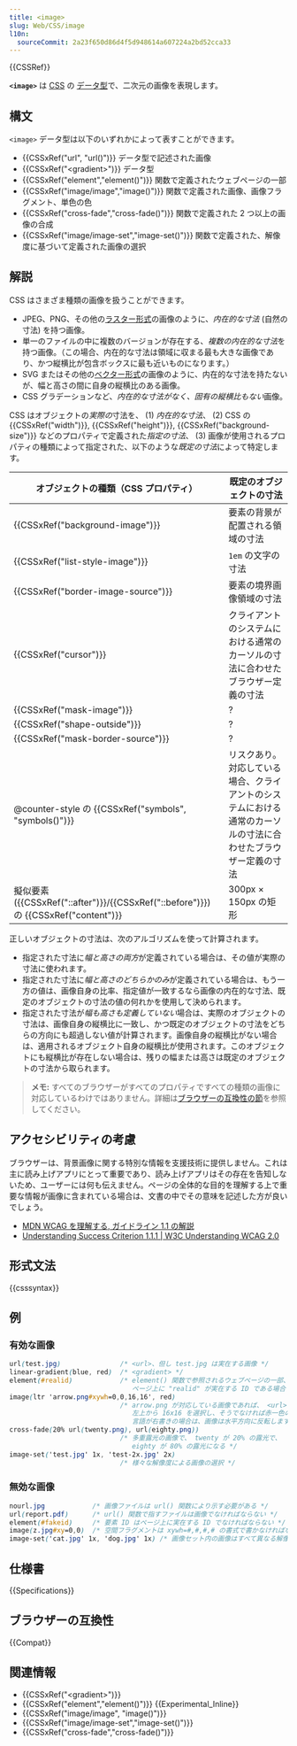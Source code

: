 ```yaml
---
title: <image>
slug: Web/CSS/image
l10n:
  sourceCommit: 2a23f650d86d4f5d948614a607224a2bd52cca33
---
```


{{CSSRef}}

**`<image>`** は [CSS](/ja/docs/Web/CSS) の [データ型](/ja/docs/Web/CSS/CSS_Types)で、二次元の画像を表現します。

## 構文

`<image>` データ型は以下のいずれかによって表すことができます。

- {{CSSxRef("url", "url()")}} データ型で記述された画像
- {{CSSxRef("&lt;gradient&gt;")}} データ型
- {{CSSxRef("element","element()")}} 関数で定義されたウェブページの一部
- {{CSSxRef("image/image","image()")}} 関数で定義された画像、画像フラグメント、単色の色
- {{CSSxRef("cross-fade","cross-fade()")}} 関数で定義された 2 つ以上の画像の合成
- {{CSSxRef("image/image-set","image-set()")}} 関数で定義された、解像度に基づいて定義された画像の選択

## 解説

CSS はさまざま種類の画像を扱うことができます。

- JPEG、PNG、その他の[ラスター形式](https://ja.wikipedia.org/wiki/ビットマップ画像)の画像のように、*内在的な寸法* (自然の寸法) を持つ画像。
- 単一のファイルの中に複数のバージョンが存在する、*複数の内在的な寸法*を持つ画像。（この場合、内在的な寸法は領域に収まる最も大きな画像であり、かつ縦横比が包含ボックスに最も近いものになります。）
- SVG またはその他の[ベクター形式](https://ja.wikipedia.org/wiki/ベクター画像)の画像のように、内在的な寸法を持たないが、幅と高さの間に自身の縦横比のある画像。
- CSS グラデーションなど、*内在的な寸法がなく、固有の縦横比もない*画像。

CSS はオブジェクトの*実際の*寸法を、 (1) *内在的な寸法*、 (2) CSS の {{CSSxRef("width")}}, {{CSSxRef("height")}}, {{CSSxRef("background-size")}} などのプロパティで定義された*指定の寸法*、 (3) 画像が使用されるプロパティの種類によって指定された、以下のような*既定の寸法*によって特定します。

| オブジェクトの種類（CSS プロパティ）                                                 | 既定のオブジェクトの寸法                                                                                       |
| ----------------------------------------------------------------------------------- | -------------------------------------------------------------------------------------------------------------- |
| {{CSSxRef("background-image")}}                                                     | 要素の背景が配置される領域の寸法                                                                               |
| {{CSSxRef("list-style-image")}}                                                     | `1em` の文字の寸法                                                                                             |
| {{CSSxRef("border-image-source")}}                                                  | 要素の境界画像領域の寸法                                                                                       |
| {{CSSxRef("cursor")}}                                                               | クライアントのシステムにおける通常のカーソルの寸法に合わせたブラウザー定義の寸法                               |
| {{CSSxRef("mask-image")}}                                                                    | ?                                                                                                             |
| {{CSSxRef("shape-outside")}}                                                                 | ?                                                                                                             |
| {{CSSxRef("mask-border-source")}}                                                            | ?                                                                                                             |
| @counter-style の {{CSSxRef("symbols", "symbols()")}}                                          | リスクあり。対応している場合、クライアントのシステムにおける通常のカーソルの寸法に合わせたブラウザー定義の寸法 |
| 擬似要素 ({{CSSxRef("::after")}}/{{CSSxRef("::before")}}) の {{CSSxRef("content")}} | 300px × 150px の矩形                                                                                          |

正しいオブジェクトの寸法は、次のアルゴリズムを使って計算されます。

- 指定された寸法に*幅と高さの両方*が定義されている場合は、その値が実際の寸法に使われます。
- 指定された寸法に*幅と高さのどちらかのみ*が定義されている場合は、もう一方の値は、画像自身の比率、指定値が一致するなら画像の内在的な寸法、既定のオブジェクトの寸法の値の何れかを使用して決められます。
- 指定された寸法が*幅も高さも定義していない*場合は、実際のオブジェクトの寸法は、画像自身の縦横比に一致し、かつ既定のオブジェクトの寸法をどちらの方向にも超過しない値が計算されます。画像自身の縦横比がない場合は、適用されるオブジェクト自身の縦横比が使用されます。このオブジェクトにも縦横比が存在しない場合は、残りの幅または高さは既定のオブジェクトの寸法から取られます。

> **メモ:** すべてのブラウザーがすべてのプロパティですべての種類の画像に対応しているわけではありません。詳細は[ブラウザーの互換性の節](#ブラウザーの互換性)を参照してください。

## アクセシビリティの考慮

ブラウザーは、背景画像に関する特別な情報を支援技術に提供しません。これは主に読み上げアプリにとって重要であり、読み上げアプリはその存在を告知しないため、ユーザーには何も伝えません。ページの全体的な目的を理解する上で重要な情報が画像に含まれている場合は、文書の中でその意味を記述した方が良いでしょう。

- [MDN WCAG を理解する, ガイドライン 1.1 の解説](/ja/docs/Web/Accessibility/Understanding_WCAG/Perceivable#guideline_1.1_—_providing_text_alternatives_for_non-text_content)
- [Understanding Success Criterion 1.1.1 | W3C Understanding WCAG 2.0](https://www.w3.org/TR/2016/NOTE-UNDERSTANDING-WCAG20-20161007/text-equiv-all.html)

## 形式文法

{{csssyntax}}

## 例

### 有効な画像

```css example-good
url(test.jpg)               /* <url>、但し test.jpg は実在する画像 */
linear-gradient(blue, red)  /* <gradient> */
element(#realid)            /* element() 関数で参照されるウェブページの一部、
                               ページ上に "realid" が実在する ID である場合 */
image(ltr 'arrow.png#xywh=0,0,16,16', red)
                            /* arrow.png が対応している画像であれば、 <url> の元画像の
                               左上から 16x16 を選択し、そうでなければ赤一色の見本になります。
                               言語が右書きの場合は、画像は水平方向に反転します。 */
cross-fade(20% url(twenty.png), url(eighty.png))
                            /* 多重露光の画像で、 twenty が 20% の露光で、
                               eighty が 80% の露光になる */
image-set('test.jpg' 1x, 'test-2x.jpg' 2x)
                            /* 様々な解像度による画像の選択 */
```

### 無効な画像

```css example-bad
nourl.jpg            /* 画像ファイルは url() 関数により示す必要がある */
url(report.pdf)      /* url() 関数で指すファイルは画像でなければならない */
element(#fakeid)     /* 要素 ID はページ上に実在する ID でなければならない */
image(z.jpg#xy=0,0)  /* 空間フラグメントは xywh=#,#,#,# の書式で書かなければならない */
image-set('cat.jpg' 1x, 'dog.jpg' 1x) /* 画像セット内の画像はすべて異なる解像度でなければならない */
```

## 仕様書

{{Specifications}}

## ブラウザーの互換性

{{Compat}}

## 関連情報

- {{CSSxRef("&lt;gradient&gt;")}}
- {{CSSxRef("element","element()")}} {{Experimental_Inline}}
- {{CSSxRef("image/image", "image()")}}
- {{CSSxRef("image/image-set","image-set()")}}
- {{CSSxRef("cross-fade","cross-fade()")}}
